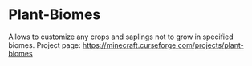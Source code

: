 # Plant-Biomes
Allows to customize any crops and saplings not to grow in specified biomes.
Project page: https://minecraft.curseforge.com/projects/plant-biomes
